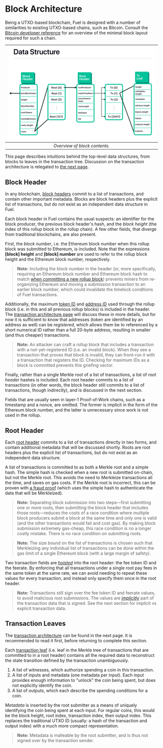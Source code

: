 Block Architecture
===

Being a UTXO-based blockchain, Fuel is designed with a number of similarities to existing UTXO-based chains, such as Bitcoin. Consult the [Bitcoin developer reference](https://developer.bitcoin.org/reference/) for an overview of the minimal block layout required for such a chain.

| ![Overview](/assets/images/fig_structs.png) |
| :-----------------------------------------: |
|        _Overview of block contents._        |

This page describes intuitions behind the top-level data structures, from blocks to leaves in the transaction tree. Discussion on the transaction architecture is relegated to [the next page](4.%20Transaction%20Architecture.md).

Block Header
---

In any blockchain, [block headers](../1.%20Data%20Structures/Blocks.md) commit to a list of transactions, and contain other important metadata. Blocks are block headers plus the explicit list of transactions, but do not exist as an independent data structure in Fuel.

Each block header in Fuel contains the usual suspects: an identifier for the block producer, the previous block header's hash, and the _block height_ (the index of this rollup block in the rollup chain). A few other fields, that diverge from traditional blockchains, are also present.

First, the _block number_, i.e. the Ethereum block number when this rollup block was submitted to Ethereum, is included. Note that the expressions **\[block\] height** and **\[block\] number** are used to refer to the rollup block height and the Ethereum block number, respectively.

> **Note:** Including the block number in the header (or, more specifically, requiring an Ethereum block number and Ethereum block hash to match [when committing a new rollup block](../1.%20Data%20Structures/Blocks.md)) prevents miners from re-organizing Ethereum and moving a submission transaction to an earlier block number, which could invalidate the timelock conditions of Fuel transactions.

Additionally, the maximum [token ID](../1.%20Data%20Structures/Tokens.md) and [address ID](../1.%20Data%20Structures/Addresses.md) used through the rollup block (i.e. in this and all previous rollup blocks) is included in the header. The [transaction architecture page](4.%20Transaction%20Architecture.md) will discuss these in more details, but for now it is sufficient to know that addresses (token are identified by an address as well) can be _registered_, which allows them be to referenced by a short numerical ID rather than a full 20-byte address, resulting in smaller (and thus cheaper) transactions.

> **Note:** An attacker can craft a rollup block that includes a transaction with a not-yet-registered ID (i.e. an invalid block). When they see a transaction that proves that block is invalid, they can front-run it with a transaction that registers the ID. Checking for maximum IDs as a block is committed prevents this griefing vector.

Finally, rather than a single Merkle root of a list of transactions, a list of _root header_ hashes is included. Each root header commits to a list of transactions (in other words, the block header still commits to a list of transactions, though indirectly), and is discussed in the next section.

Fields that are usually seen in layer-1 Proof-of-Work chains, such as a timestamp and a nonce, are omitted. The former is implicit in the form of the Ethereum block number, and the latter is unnecessary since work is not used in the rollup.

Root Header
---

Each [root header](../1.%20Data%20Structures/Roots.md) commits to a list of transactions directly in two forms, and contain additional metadata that will be discussed shortly. Roots are root headers plus the explicit list of transactions, but do not exist as an independent data structure.

A list of transactions is committed to as both a Merkle root and a simple hash. The simple hash is checked when a new root is submitted on-chain, but not the Merkle root. This avoids the need to Merkleize transactions all the time, and saves on gas costs. If the Merkle root is incorrect, this can be proven with [a fraud proof](../3.%20Provers/Malformed%20Block.md) (which uses the simple hash to authenticate the data that will be Merkleized).

> **Note:** Separating block submission into two steps—first submitting one or more roots, then submitting the block header that includes those roots—reduces the costs of a race condition where multiple block producers submit a block at the same time and only one is valid (and the other transactions would fail and cost gas). By making block submission extremely gas-cheap, this race condition is no a longer costly mistake. There is no race condition on submitting roots.

> **Note:** The size bound on the list of transactions is chosen such that Merkleizing any individual list of transactions can be done within the gas limit of a single Ethereum block (with a large margin of safety).

Two transaction fields are [_hoisted_](https://en.wikipedia.org/wiki/Loop-invariant_code_motion) into the root header: the fee token ID and the feerate. By enforcing that all transactions under a single root pay fees in the same token at the same rate, we can avoid needing to repeat these values for every transaction, and instead only specify them once in the root header.

> **Note:** Transactions still sign over the fee token ID and feerate values, to avoid malicious root submissions. The values are [_implicitly_](./../1.%20Data%20Structures/Transactions.md) part of the transaction data that is signed. See the next section for implicit vs explicit transaction data.

Transaction Leaves
---

The [transaction architecture](4.%20Transaction%20Architecture.md) can be found in the next page. It is recommended to read it first, before returning to complete this section.

Each [transaction leaf](../1.%20Data%20Structures/Transactions.md) (i.e. leaf in the Merkle tree of transactions that are committed to in a root header) contains all the required data to reconstruct the state transition defined by the transaction unambiguously.

1. A list of witnesses, which authorize spending a coin in this transaction.
1. A list of inputs and metadata (one metadata per input). Each input provides enough information to "unlock" the coin being spent, but does not explicitly identify the coin.
1. A list of outputs, which each describe the spending conditions for a coin.

_Metadata_ is inserted by the root submitter as a means of uniquely identifying the coin being spent at each input. For regular coins, this would be the block height, root index, transaction index, then output index. This replaces the traditional UTXO ID (usually: a hash of the transaction and output index) with a much more compact representation.

> **Note:** Metadata is malleable by the root submitter, and is thus not signed over by the transaction sender.
